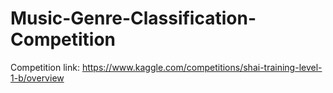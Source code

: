 # Music-Genre-Classification-Competition
Competition link: https://www.kaggle.com/competitions/shai-training-level-1-b/overview
